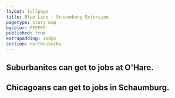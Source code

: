 ```yaml
---
layout: fullpage
title: Blue Line - Schaumburg Extension
pagetype: story map
bgcolor: FFFFFF
published: true
extrapadding: 100px
section: northsuburbs
---
```


## Suburbanites can get to jobs at O'Hare.

## Chicagoans can get to jobs in Schaumburg.
